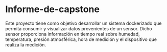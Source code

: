 # Informe-de-capstone

Este proyecto tiene como objetivo desarrollar un sistema dockerizado que permita consumir y visualizar datos provenientes de un sensor. Dicho sensor proporciona información en tiempo real sobre humedad, temperatura, presión atmosférica, hora de medición y el dispositivo que realiza la medición. 
